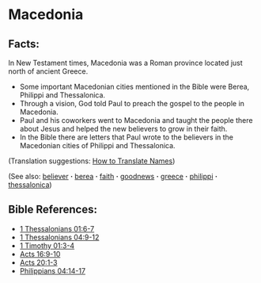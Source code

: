 # Macedonia #

## Facts: ##

In New Testament times, Macedonia was a Roman province located just north of ancient Greece.

* Some important Macedonian cities mentioned in the Bible were Berea, Philippi and Thessalonica.
* Through a vision, God told Paul to preach the gospel to the people in Macedonia.
* Paul and his coworkers went to Macedonia and taught the people there about Jesus and helped the new believers to grow in their faith.
* In the Bible there are letters that Paul wrote to the believers in the Macedonian cities of Philippi and Thessalonica.

(Translation suggestions: [How to Translate Names](https://git.door43.org/Door43/en-ta-translate-vol1/src/master/content/translate_names.md))

(See also: [believer](../kt/believer.md) **·** [berea](../other/berea.md) **·** [faith](../kt/faith.md) **·** [goodnews](../kt/goodnews.md) **·** [greece](../other/greece.md) **·** [philippi](../other/philippi.md) **·** [thessalonica](../other/thessalonica.md))

## Bible References: ##

* [1 Thessalonians 01:6-7](https://door43.org/en/bible/notes/1th/01/06)
* [1 Thessalonians 04:9-12](https://door43.org/en/bible/notes/1th/04/09)
* [1 Timothy 01:3-4](https://door43.org/en/bible/notes/1ti/01/03)
* [Acts 16:9-10](https://door43.org/en/bible/notes/act/16/09)
* [Acts 20:1-3](https://door43.org/en/bible/notes/act/20/01)
* [Philippians 04:14-17](https://door43.org/en/bible/notes/php/04/14)

